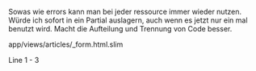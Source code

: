 Sowas wie errors kann man bei jeder ressource immer wieder nutzen. 
Würde ich sofort in ein Partial auslagern, auch wenn es jetzt nur ein mal benutzt wird. 
Macht die Aufteilung und Trennung von Code besser.

app/views/articles/_form.html.slim

Line 1 - 3
